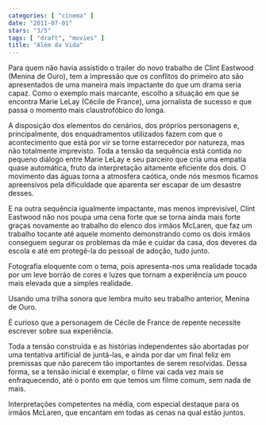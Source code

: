 ```yaml
---
categories: [ "cinema" ]
date: "2011-07-01"
stars: "3/5"
tags: [ "draft", "movies" ]
title: "Além da Vida"
---
```

Para quem não havia assistido o trailer do novo trabalho de Clint
Eastwood (Menina de Ouro), tem a impressão que os conflitos do primeiro
ato são apresentados de uma maneira mais impactante do que um drama
seria capaz. Como o exemplo mais marcante, escolho a situação em que
se encontra Marie LeLay (Cécile de France), uma jornalista de sucesso
e que passa o momento mais claustrofóbico do longa.

A disposição dos elementos do cenários, dos próprios personagens
e, principalmente, dos enquadramentos utilizados fazem com que o
acontecimento que está por vir se torne estarrecedor por natureza,
mas não totalmente imprevisto. Toda a tensão da sequência está
contida no pequeno diálogo entre Marie LeLay e seu parceiro que cria uma
empatia quase automática, fruto da interpretação altamente eficiente
dos dois. O movimento das águas torna a atmosfera caótica, onde nós
mesmos ficamos apreensivos pela dificuldade que aparenta ser escapar de
um desastre desses.

E na outra sequência igualmente impactante, mas menos imprevisível,
Clint Eastwood não nos poupa uma cena forte que se torna ainda mais forte
graças novamente ao trabalho do elenco dos irmãos McLaren, que faz um
trabalho tocante até aquele momento demonstrando como os dois irmãos
conseguem segurar os problemas da mãe e cuidar da casa, dos deveres da
escola e até em protegê-la do pessoal de adoção, tudo junto.

Fotografia eloquente com o tema, pois apresenta-nos uma realidade tocada
por um leve borrão de cores e luzes que tornam a experiência um pouco
mais elevada que a simples realidade.

Usando uma trilha sonora que lembra muito seu trabalho anterior, Menina
de Ouro.

É curioso que a personagem de Cécile de France de repente necessite
escrever sobre sua experiência.

Toda a tensão construída e as histórias independentes são abortadas
por uma tentativa artificial de juntá-las, e ainda por dar um final feliz
em premissas que não parecem tão importantes de serem resolvidas. Dessa
forma, se a tensão inicial é exemplar, o filme vai cada vez mais se
enfraquecendo, até o ponto em que temos um filme comum, sem nada de
mais.

Interpretações competentes na média, com especial destaque para os
irmãos McLaren, que encantam em todas as cenas na qual estão juntos.

